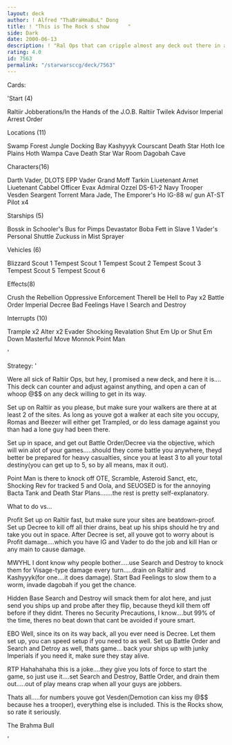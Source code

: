```yaml
---
layout: deck
author: ! Alfred "ThaBraHmaBuL" Dong
title: ! "This is The Rock s show      "
side: Dark
date: 2000-06-13
description: ! "Ral Ops that can cripple almost any deck out there in a zip...."
rating: 4.0
id: 7563
permalink: "/starwarsccg/deck/7563"
---
```

Cards: 

'Start (4)

Raltiir Jobberations/In the Hands of the J.O.B.
Raltiir
Twilek Advisor
Imperial Arrest Order

Locations (11)

 Swamp
 Forest
 Jungle
 Docking Bay
Kashyyyk
Courscant
Death Star
Hoth Ice Plains
Hoth Wampa Cave
Death Star War Room
Dagobah Cave

Characters(16)

Darth Vader, DLOTS
EPP Vader
Grand Moff Tarkin
Liuetenant Arnet
Liuetenant Cabbel
Officer Evax
Admiral Ozzel
DS-61-2
Navy Trooper Vesden
Seargent Torrent
Mara Jade, The Emporer's Ho
IG-88 w/ gun
AT-ST Pilot x4

Starships (5)

Bossk in Schooler's Bus for Pimps
Devastator
Boba Fett in Slave 1
Vader's Personal Shuttle
Zuckuss in Mist Sprayer

Vehicles (6)

Blizzard Scout 1
Tempest Scout 1
Tempest Scout 2
Tempest Scout 3
Tempest Scout 5
Tempest Scout 6

Effects(8)

Crush the Rebellion
Oppressive Enforcement
Therell be Hell to Pay x2
Battle Order
Imperial Decree
Bad Feelings Have I
Search and Destroy

Interrupts (10)

Trample x2
Alter x2
Evader
Shocking Revalation
Shut Em Up or Shut Em Down
Masterful Move
Monnok
Point Man


'

Strategy: '

Were all sick of Raltiir Ops, but hey, I promised a new deck, and here it is.... This deck can counter and adjust against anything, and open a can of whoop @$$ on any deck willing to get in its way.

Set up on Raltiir as you please, but make sure your walkers are there at at least 2 of the sites. As long as youve got a walker at each site you occupy, Romas and Beezer will either get Trampled, or do less damage against you than had a lone guy had been there.

Set up in space, and get out Battle Order/Decree via the objective, which will win alot of your games.....should they come battle you anywhere, theyd better be prepared for heavy casualties, since you at least 3 to all your total destiny(you can get up to 5, so by all means, max it out).

Point Man is there to knock off OTE, Scramble, Asteroid Sanct, etc, Shocking Rev for tracked 5 and Oola, and SEUOSED is for the annoying Bacta Tank and Death Star Plans.......the rest is pretty self-explanatory.


What to do vs...


Profit Set up on Raltiir fast, but make sure your sites are beatdown-proof. Set up Decree to kill off all thier drains, beat up his ships should he try and take you out in space. After Decree is set, all youve got to worry about is Profit damage....which you have IG and Vader to do the job and kill Han or any main to cause damage.

MWYHL I dont know why people bother.....use Search and Destroy to knock them for Visage-type damage every turn.....drain on Raltiir and Kashyyyk(for one....it does damage). Start Bad Feelings to slow them to a worm, invade dagobah if you get the chance.

Hidden Base Search and Destroy will smack them for alot here, and just send you ships up and probe after they flip, because theyd kill them off before if they didnt. Theres no Security Precautions, I know....but 99% of the time, theres no beat down that cant be avoided if youre smart.

EBO Well, since its on its way back, all you ever need is Decree. Let them set up, you can speed setup if you need to as well. Set up Battle Order and Search and Detroy as well, thats game... back your ships up with junky Imperials if you need it, make sure they stay alive.

RTP Hahahahaha this is a joke....they give you lots of force to start the game, so just use it....set Search and Destroy, Battle Order, and drain them out.....out of play means crap when all your guys are jobbers.


Thats all.....for numbers youve got Vesden(Demotion can kiss my @$$ because hes a trooper), everything else is included. This is the Rocks show, so rate it seriously.


The Brahma Bull

'
